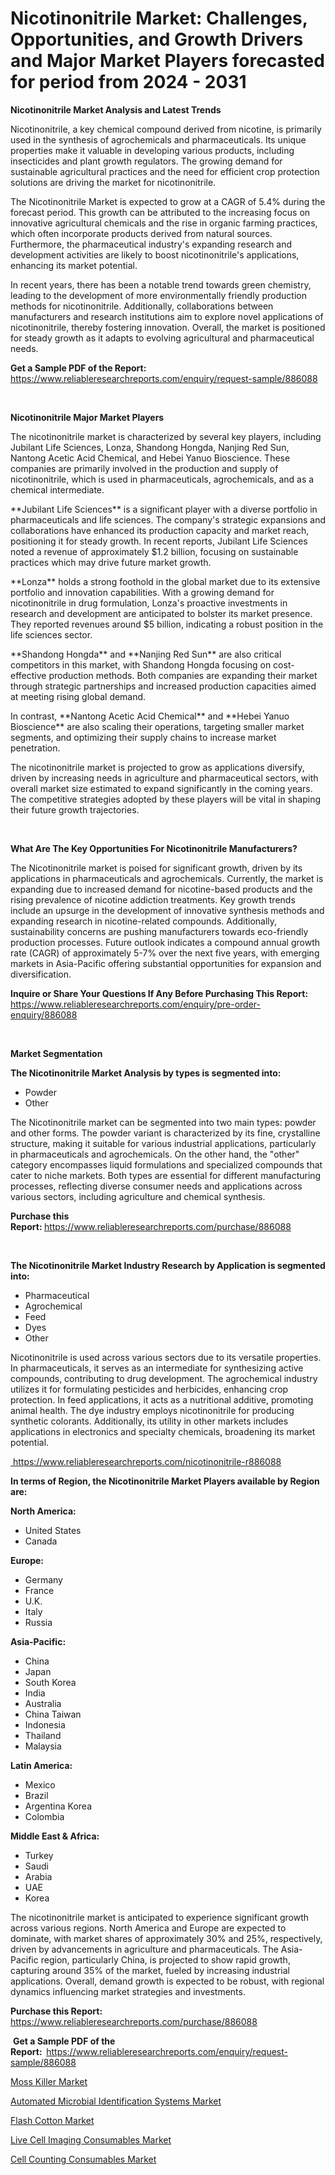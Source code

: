 <p><h1>Nicotinonitrile Market: Challenges, Opportunities, and Growth Drivers and Major Market Players forecasted for period from 2024 - 2031</h1></p><p><strong>Nicotinonitrile Market Analysis and Latest Trends</strong></p>
<p><p>Nicotinonitrile, a key chemical compound derived from nicotine, is primarily used in the synthesis of agrochemicals and pharmaceuticals. Its unique properties make it valuable in developing various products, including insecticides and plant growth regulators. The growing demand for sustainable agricultural practices and the need for efficient crop protection solutions are driving the market for nicotinonitrile.</p><p>The Nicotinonitrile Market is expected to grow at a CAGR of 5.4% during the forecast period. This growth can be attributed to the increasing focus on innovative agricultural chemicals and the rise in organic farming practices, which often incorporate products derived from natural sources. Furthermore, the pharmaceutical industry's expanding research and development activities are likely to boost nicotinonitrile's applications, enhancing its market potential.</p><p>In recent years, there has been a notable trend towards green chemistry, leading to the development of more environmentally friendly production methods for nicotinonitrile. Additionally, collaborations between manufacturers and research institutions aim to explore novel applications of nicotinonitrile, thereby fostering innovation. Overall, the market is positioned for steady growth as it adapts to evolving agricultural and pharmaceutical needs.</p></p>
<p><strong>Get a Sample PDF of the Report:&nbsp;</strong> <a href="https://www.reliableresearchreports.com/enquiry/request-sample/886088?utm_campaign=36&utm_medium=2&utm_source=Github&utm_content=ia&utm_term=08112024&utm_id=nicotinonitrile">https://www.reliableresearchreports.com/enquiry/request-sample/886088</a></p>
<p>&nbsp;</p>
<p><strong>Nicotinonitrile Major Market Players</strong></p>
<p><p>The nicotinonitrile market is characterized by several key players, including Jubilant Life Sciences, Lonza, Shandong Hongda, Nanjing Red Sun, Nantong Acetic Acid Chemical, and Hebei Yanuo Bioscience. These companies are primarily involved in the production and supply of nicotinonitrile, which is used in pharmaceuticals, agrochemicals, and as a chemical intermediate.</p><p>**Jubilant Life Sciences** is a significant player with a diverse portfolio in pharmaceuticals and life sciences. The company's strategic expansions and collaborations have enhanced its production capacity and market reach, positioning it for steady growth. In recent reports, Jubilant Life Sciences noted a revenue of approximately $1.2 billion, focusing on sustainable practices which may drive future market growth.</p><p>**Lonza** holds a strong foothold in the global market due to its extensive portfolio and innovation capabilities. With a growing demand for nicotinonitrile in drug formulation, Lonza's proactive investments in research and development are anticipated to bolster its market presence. They reported revenues around $5 billion, indicating a robust position in the life sciences sector.</p><p>**Shandong Hongda** and **Nanjing Red Sun** are also critical competitors in this market, with Shandong Hongda focusing on cost-effective production methods. Both companies are expanding their market through strategic partnerships and increased production capacities aimed at meeting rising global demand.</p><p>In contrast, **Nantong Acetic Acid Chemical** and **Hebei Yanuo Bioscience** are also scaling their operations, targeting smaller market segments, and optimizing their supply chains to increase market penetration.</p><p>The nicotinonitrile market is projected to grow as applications diversify, driven by increasing needs in agriculture and pharmaceutical sectors, with overall market size estimated to expand significantly in the coming years. The competitive strategies adopted by these players will be vital in shaping their future growth trajectories.</p></p>
<p>&nbsp;</p>
<p><strong>What Are The Key Opportunities For Nicotinonitrile Manufacturers?</strong></p>
<p><p>The Nicotinonitrile market is poised for significant growth, driven by its applications in pharmaceuticals and agrochemicals. Currently, the market is expanding due to increased demand for nicotine-based products and the rising prevalence of nicotine addiction treatments. Key growth trends include an upsurge in the development of innovative synthesis methods and expanding research in nicotine-related compounds. Additionally, sustainability concerns are pushing manufacturers towards eco-friendly production processes. Future outlook indicates a compound annual growth rate (CAGR) of approximately 5-7% over the next five years, with emerging markets in Asia-Pacific offering substantial opportunities for expansion and diversification.</p></p>
<p><strong>Inquire or Share Your Questions If Any Before Purchasing This Report:</strong> <a href="https://www.reliableresearchreports.com/enquiry/pre-order-enquiry/886088?utm_campaign=36&utm_medium=2&utm_source=Github&utm_content=ia&utm_term=08112024&utm_id=nicotinonitrile">https://www.reliableresearchreports.com/enquiry/pre-order-enquiry/886088</a></p>
<p>&nbsp;</p>
<p><strong>Market Segmentation</strong></p>
<p><strong>The Nicotinonitrile Market Analysis by types is segmented into:</strong></p>
<p><ul><li>Powder</li><li>Other</li></ul></p>
<p><p>The Nicotinonitrile market can be segmented into two main types: powder and other forms. The powder variant is characterized by its fine, crystalline structure, making it suitable for various industrial applications, particularly in pharmaceuticals and agrochemicals. On the other hand, the "other" category encompasses liquid formulations and specialized compounds that cater to niche markets. Both types are essential for different manufacturing processes, reflecting diverse consumer needs and applications across various sectors, including agriculture and chemical synthesis.</p></p>
<p><strong>Purchase this Report:&nbsp;</strong><a href="https://www.reliableresearchreports.com/purchase/886088?utm_campaign=36&utm_medium=2&utm_source=Github&utm_content=ia&utm_term=08112024&utm_id=nicotinonitrile">https://www.reliableresearchreports.com/purchase/886088</a></p>
<p>&nbsp;</p>
<p><strong>The Nicotinonitrile Market Industry Research by Application is segmented into:</strong></p>
<p><ul><li>Pharmaceutical</li><li>Agrochemical</li><li>Feed</li><li>Dyes</li><li>Other</li></ul></p>
<p><p>Nicotinonitrile is used across various sectors due to its versatile properties. In pharmaceuticals, it serves as an intermediate for synthesizing active compounds, contributing to drug development. The agrochemical industry utilizes it for formulating pesticides and herbicides, enhancing crop protection. In feed applications, it acts as a nutritional additive, promoting animal health. The dye industry employs nicotinonitrile for producing synthetic colorants. Additionally, its utility in other markets includes applications in electronics and specialty chemicals, broadening its market potential.</p></p>
<p><a href="https://www.reliableresearchreports.com/nicotinonitrile-r886088?utm_campaign=36&utm_medium=2&utm_source=Github&utm_content=ia&utm_term=08112024&utm_id=nicotinonitrile">&nbsp;https://www.reliableresearchreports.com/nicotinonitrile-r886088</a></p>
<p><strong>In terms of Region, the Nicotinonitrile Market Players available by Region are:</strong></p>
<p>
    <p> <strong> North America: </strong>
        <ul>
            <li>United States</li>
            <li>Canada</li>
        </ul>
        </p> 
    <p> <strong> Europe: </strong>
        <ul>
            <li>Germany</li>
            <li>France</li>
            <li>U.K.</li>
            <li>Italy</li>
            <li>Russia</li>
        </ul>
        </p> 
    <p> <strong> Asia-Pacific: </strong>
        <ul>
            <li>China</li>
            <li>Japan</li>
            <li>South Korea</li>
            <li>India</li>
            <li>Australia</li>
            <li>China Taiwan</li>
            <li>Indonesia</li>
            <li>Thailand</li>
            <li>Malaysia</li>
        </ul>
        </p> 
    <p> <strong> Latin America: </strong>
        <ul>
            <li>Mexico</li>
            <li>Brazil</li>
            <li>Argentina Korea</li>
            <li>Colombia</li>
        </ul>
        </p> 
    <p> <strong> Middle East & Africa: </strong>
        <ul>
            <li>Turkey</li>
            <li>Saudi</li>
            <li>Arabia</li>
            <li>UAE</li>
            <li>Korea</li>
        </ul>
    </p>
    </p>
<p><p>The nicotinonitrile market is anticipated to experience significant growth across various regions. North America and Europe are expected to dominate, with market shares of approximately 30% and 25%, respectively, driven by advancements in agriculture and pharmaceuticals. The Asia-Pacific region, particularly China, is projected to show rapid growth, capturing around 35% of the market, fueled by increasing industrial applications. Overall, demand growth is expected to be robust, with regional dynamics influencing market strategies and investments.</p></p>
<p><strong>Purchase this Report: </strong><a href="https://www.reliableresearchreports.com/purchase/886088?utm_campaign=36&utm_medium=2&utm_source=Github&utm_content=ia&utm_term=08112024&utm_id=nicotinonitrile">https://www.reliableresearchreports.com/purchase/886088</a></p>
<p>&nbsp;<strong>Get a Sample PDF of the Report:&nbsp;&nbsp;</strong><a href="https://www.reliableresearchreports.com/enquiry/request-sample/886088?utm_campaign=36&utm_medium=2&utm_source=Github&utm_content=ia&utm_term=08112024&utm_id=nicotinonitrile">https://www.reliableresearchreports.com/enquiry/request-sample/886088</a></p>
<p><strong></strong></p>
<p><p><a href="https://github.com/AdeaKodra585/Market-Research-Report-List-1/blob/main/moss-killer-market.md?utm_campaign=36&utm_medium=2&utm_source=Github&utm_content=ia&utm_term=08112024&utm_id=nicotinonitrile">Moss Killer Market</a></p><p><a href="https://issuu.com/reportprime-2/docs/automated-microbial-identification-_b573c1de9368fc?utm_campaign=36&utm_medium=2&utm_source=Github&utm_content=ia&utm_term=08112024&utm_id=nicotinonitrile">Automated Microbial Identification Systems Market</a></p><p><a href="https://github.com/leonidmsw5y/Market-Research-Report-List-1/blob/main/flash-cotton-market.md?utm_campaign=36&utm_medium=2&utm_source=Github&utm_content=ia&utm_term=08112024&utm_id=nicotinonitrile">Flash Cotton Market</a></p><p><a href="https://issuu.com/reportprime-2/docs/live-cell-imaging-consumables-marke_826d32b8b158e7?utm_campaign=36&utm_medium=2&utm_source=Github&utm_content=ia&utm_term=08112024&utm_id=nicotinonitrile">Live Cell Imaging Consumables Market</a></p><p><a href="https://issuu.com/reportprime-2/docs/cell-counting-consumables-market-si_0800b9724e9f40?utm_campaign=36&utm_medium=2&utm_source=Github&utm_content=ia&utm_term=08112024&utm_id=nicotinonitrile">Cell Counting Consumables Market</a></p></p>